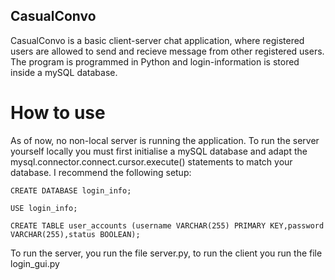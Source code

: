 ##  CasualConvo

CasualConvo is a basic client-server chat application, where registered users are allowed to send and recieve message from other registered users. The program is programmed in Python and login-information is stored inside a mySQL database.

#   How to use

As of now, no non-local server is running the application. To run the server yourself locally you must first initialise a mySQL database and adapt the mysql.connector.connect.cursor.execute() statements to match your database. I recommend the following setup:

```CREATE DATABASE login_info;```

```USE login_info;```

```CREATE TABLE user_accounts (username VARCHAR(255) PRIMARY KEY,password VARCHAR(255),status BOOLEAN);```

To run the server, you run the file server.py, to run the client you run the file login_gui.py
